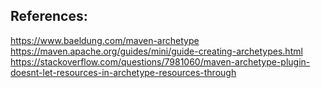 References:
------------
https://www.baeldung.com/maven-archetype
https://maven.apache.org/guides/mini/guide-creating-archetypes.html
https://stackoverflow.com/questions/7981060/maven-archetype-plugin-doesnt-let-resources-in-archetype-resources-through

